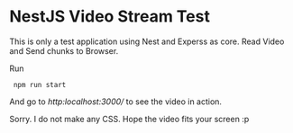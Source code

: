 # NestJS Video Stream Test

This is only a test application using Nest and Experss as core. Read Video and Send chunks to Browser.

Run 
```
 npm run start
```
And go to *http:localhost:3000/* to see the video in action.

Sorry. I do not make any CSS. Hope the video fits your screen :p
